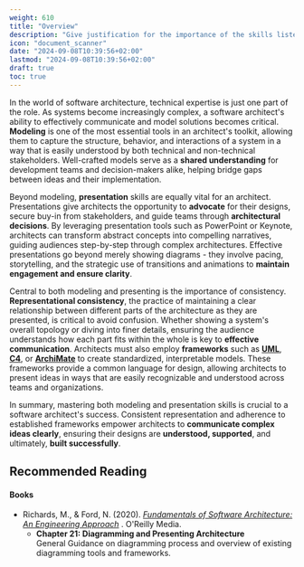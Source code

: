 ```yaml
---
weight: 610
title: "Overview"
description: "Give justification for the importance of the skills listed in the chapter."
icon: "document_scanner"
date: "2024-09-08T10:39:56+02:00"
lastmod: "2024-09-08T10:39:56+02:00"
draft: true
toc: true
---
```


In the world of software architecture, technical expertise is just one part of
the role. As systems become increasingly complex, a software architect's ability
to effectively communicate and model solutions becomes critical. **Modeling** is one
of the most essential tools in an architect's toolkit, allowing them to capture
the structure, behavior, and interactions of a system in a way that is easily
understood by both technical and non-technical stakeholders. Well-crafted models
serve as a **shared understanding** for development teams and decision-makers alike,
helping bridge gaps between ideas and their implementation.

Beyond modeling, **presentation** skills are equally vital for an architect.
Presentations give architects the opportunity to **advocate** for their designs,
secure buy-in from stakeholders, and guide teams through **architectural
decisions**. By leveraging presentation tools such as PowerPoint or Keynote,
architects can transform abstract concepts into compelling narratives, guiding
audiences step-by-step through complex architectures. Effective presentations go
beyond merely showing diagrams - they involve pacing, storytelling, and the
strategic use of transitions and animations to **maintain engagement and ensure
clarity**.

Central to both modeling and presenting is the importance of consistency.
**Representational consistency**, the practice of maintaining a clear relationship
between different parts of the architecture as they are presented, is critical
to avoid confusion. Whether showing a system's overall topology or diving into
finer details, ensuring the audience understands how each part fits within the
whole is key to **effective communication**. Architects must also employ **frameworks**
such as **[UML](https://developer.ibm.com/articles/an-introduction-to-uml/)**, **[C4](https://c4model.com/)**, or **[ArchiMate](https://www.archimatetool.com/blog/2018/09/25/why-archimate/)** to create standardized, interpretable models.
These frameworks provide a common language for design, allowing architects to
present ideas in ways that are easily recognizable and understood across teams
and organizations.

In summary, mastering both modeling and presentation skills is crucial to a
software architect's success. Consistent representation and adherence to
established frameworks empower architects to **communicate complex ideas clearly**,
ensuring their designs are **understood, supported**, and ultimately, **built
successfully**.

## Recommended Reading

#### Books

* Richards, M., & Ford, N. (2020). *[Fundamentals of Software Architecture: An Engineering Approach](https://www.oreilly.com/library/view/fundamentals-of-software/9781492043447/)* . O'Reilly Media.
  * **Chapter 21: Diagramming and Presenting Architecture**\
  General Guidance on diagramming process and overview of existing diagramming
  tools and frameworks.
